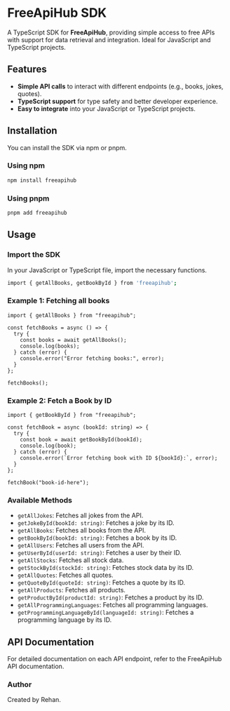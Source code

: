 # FreeApiHub SDK

A TypeScript SDK for **FreeApiHub**, providing simple access to free APIs with support for data retrieval and integration. Ideal for JavaScript and TypeScript projects.

## Features

- **Simple API calls** to interact with different endpoints (e.g., books, jokes, quotes).
- **TypeScript support** for type safety and better developer experience.
- **Easy to integrate** into your JavaScript or TypeScript projects.

## Installation

You can install the SDK via npm or pnpm.

### Using npm

```bash
npm install freeapihub
```

### Using pnpm

```bash
pnpm add freeapihub
```

## Usage

### Import the SDK

In your JavaScript or TypeScript file, import the necessary functions.

```bash
import { getAllBooks, getBookById } from 'freeapihub';
```

### Example 1: Fetching all books

```tsx
import { getAllBooks } from "freeapihub";

const fetchBooks = async () => {
  try {
    const books = await getAllBooks();
    console.log(books);
  } catch (error) {
    console.error("Error fetching books:", error);
  }
};

fetchBooks();
```

### Example 2: Fetch a Book by ID

```tsx
import { getBookById } from "freeapihub";

const fetchBook = async (bookId: string) => {
  try {
    const book = await getBookById(bookId);
    console.log(book);
  } catch (error) {
    console.error(`Error fetching book with ID ${bookId}:`, error);
  }
};

fetchBook("book-id-here");
```

### Available Methods

- `getAllJokes`: Fetches all jokes from the API.
- `getJokeById(bookId: string)`: Fetches a joke by its ID.
- `getAllBooks`: Fetches all books from the API.
- `getBookById(bookId: string)`: Fetches a book by its ID.
- `getAllUsers`: Fetches all users from the API.
- `getUserById(userId: string)`: Fetches a user by their ID.
- `getAllStocks`: Fetches all stock data.
- `getStockById(stockId: string)`: Fetches stock data by its ID.
- `getAllQuotes`: Fetches all quotes.
- `getQuoteById(quoteId: string)`: Fetches a quote by its ID.
- `getAllProducts`: Fetches all products.
- `getProductById(productId: string)`: Fetches a product by its ID.
- `getAllProgrammingLanguages`: Fetches all programming languages.
- `getProgrammingLanguageById(languageId: string)`: Fetches a programming language by its ID.

## API Documentation

For detailed documentation on each API endpoint, refer to the FreeApiHub API documentation.

### Author

Created by Rehan.
